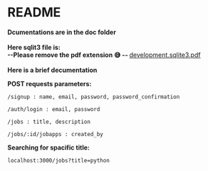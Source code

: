 # README

<b>Dcumentations are in the doc folder</b>
<br>
<br>
<b>Here sqlit3 file is:
<br>
--Please remove the pdf extension :sweat_smile: --
</b>
[development.sqlite3.pdf](https://github.com/AsHajr/Job-Board/files/9349806/development.sqlite3.pdf)
<br>
<br>
<b>Here is a brief decumentation</b>
<br>
<p>
	<b>POST requests parameters:</b>
</p>
<p>
	
	/signup : name, email, password, password_confirmation

</p>
<p>

	/auth/login : email, password
	
</p>
</p>
<p>
	
	/jobs : title, description

</p>
<p>
	
	/jobs/:id/jobapps : created_by
	
</p>
<p>

<p>
	<b>Searching for spacific title:</b>
<p>
	
	localhost:3000/jobs?title=python
	
</p>
</p>

